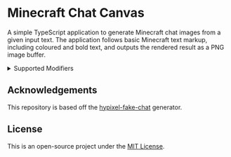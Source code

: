 # Minecraft Chat Canvas

A simple TypeScript application to generate Minecraft chat images from a given input text. The application follows basic Minecraft text markup, including coloured and bold text, and outputs the rendered result as a PNG image buffer.

<details>
<summary>Supported Modifiers</summary>

| Name         | Character |
| ------------ | --------- |
| Dark Red     | &4        |
| Red          | &c        |
| Gold         | &6        |
| Yellow       | &e        |
| Dark Green   | &2        |
| Green        | &a        |
| Aqua         | &b        |
| Dark Aqua    | &3        |
| Dark Blue    | &1        |
| Blue         | &9        |
| Light Purple | &d        |
| Dark Purple  | &5        |
| White        | &f        |
| Gray         | &7        |
| Dark Gray    | &8        |
| Black        | &0        |
| Bold         | &l        |
| Reset        | &r        |

</details>

## Acknowledgements

This repository is based off the [hypixel-fake-chat](https://github.com/mat-1/hypixel-fake-chat) generator.

## License

This is an open-source project under the [MIT License](https://github.com/Jejebecarte/minecraft-chat-generator/blob/master/LICENSE).
